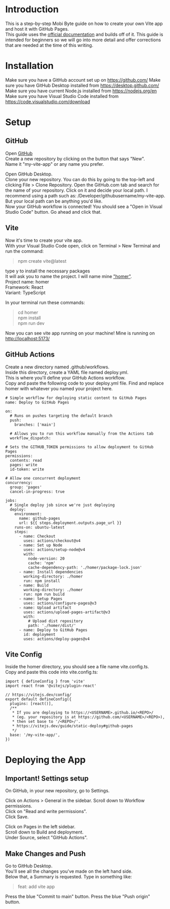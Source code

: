 # Introduction
This is a step-by-step Mobi Byte guide on how to create your own Vite app and host it with GitHub Pages.  
This guide uses the [official documentation](https://vitejs.dev/guide/static-deploy) and builds off of it. 
This guide is intended for beginners so we will go into more detail and offer corrections that are needed at the time of this writing.

# Installation  
Make sure you have a GitHub account set up on https://github.com/
Make sure you have GitHub Desktop installed from https://desktop.github.com/
Make sure you have current Node.js installed from https://nodejs.org/en  
Make sure you have Visual Studio Code installed from https://code.visualstudio.com/download

# Setup  
## GitHub
Open [GitHub](https://github.com/)  
Create a new repository by clicking on the button that says "New".  
Name it "my-vite-app" or any name you prefer.  

Open GitHub Desktop.  
Clone your new repository. You can do this by going to the top-left and clicking File > Clone Repository. Open the GitHub.com tab and search for the name of your repository. Click on it and decide your local path. I recommend using a path such as: /Developer/githubusername/my-vite-app. But your local path can be anything you'd like.  
Now your GitHub workflow is connected! You should see a "Open in Visual Studio Code" button. Go ahead and click that.  

## Vite  
Now it's time to create your vite app.  
With your Visual Studio Code open, click on Terminal > New Terminal and run the command:  
> npm create vite@latest

type y to install the necessary packages  
It will ask you to name the project. I will name mine ["homer"](https://media1.tenor.com/m/tvjuVcJxIk0AAAAC/skinny-homer-homer-back-fat.gif).  
Project name: homer   
Framework: React  
Variant: TypeScript  

In your terminal run these commands:  
> cd homer  
> npm install  
> npm run dev  

Now you can see vite app running on your machine! Mine is running on [http://localhost:5173/](http://localhost:5173/)

## GitHub Actions  

Create a new directory named .github/workflows.  
Inside this directory, create a YAML file named deploy.yml.  
This is where you'll define your GitHub Actions workflow.  
Copy and paste the following code to your deploy.yml file. Find and replace homer with whatever you named your project here.
```
# Simple workflow for deploying static content to GitHub Pages
name: Deploy to GitHub Pages

on:
  # Runs on pushes targeting the default branch
  push:
    branches: ['main']

  # Allows you to run this workflow manually from the Actions tab
  workflow_dispatch:

# Sets the GITHUB_TOKEN permissions to allow deployment to GitHub Pages
permissions:
  contents: read
  pages: write
  id-token: write

# Allow one concurrent deployment
concurrency:
  group: 'pages'
  cancel-in-progress: true

jobs:
  # Single deploy job since we're just deploying
  deploy:
    environment:
      name: github-pages
      url: ${{ steps.deployment.outputs.page_url }}
    runs-on: ubuntu-latest
    steps:
      - name: Checkout
        uses: actions/checkout@v4
      - name: Set up Node
        uses: actions/setup-node@v4
        with:
          node-version: 20
          cache: 'npm'
          cache-dependency-path: './homer/package-lock.json'
      - name: Install dependencies
        working-directory: ./homer
        run: npm install
      - name: Build
        working-directory: ./homer
        run: npm run build
      - name: Setup Pages
        uses: actions/configure-pages@v3
      - name: Upload artifact
        uses: actions/upload-pages-artifact@v3
        with:
          # Upload dist repository
          path: './homer/dist/'
      - name: Deploy to GitHub Pages
        id: deployment
        uses: actions/deploy-pages@v4
```

## Vite Config  
Inside the homer directory, you should see a file name vite.config.ts.  
Copy and paste this code into vite.config.ts:  

```
import { defineConfig } from 'vite'
import react from '@vitejs/plugin-react'

// https://vitejs.dev/config/
export default defineConfig({
  plugins: [react()],
  /**
   * If you are deploying to https://<USERNAME>.github.io/<REPO>/
   * (eg. your repository is at https://github.com/<USERNAME>/<REPO>),
   * then set base to '/<REPO>/'.
   * https://vitejs.dev/guide/static-deploy#github-pages
   */
  base: '/my-vite-app/',
})
```  

# Deploying the App  

## Important! Settings setup  
On GitHub, in your new repository, go to Settings.  

Click on Actions > General in the sidebar. 
Scroll down to Workflow permissions.  
Click on "Read and write permissions".  
Click Save.  

Click on Pages in the left sidebar.  
Scroll down to Build and deployment.  
Under Source, select "GitHub Actions".  

## Make Changes and Push  
Go to GitHub Desktop.  
You'll see all the changes you've made on the left hand side.  
Below that, a Summary is requested. Type in something like:  
> feat: add vite app  

Press the blue "Commit to main" button.
Press the blue "Push origin" button.  

